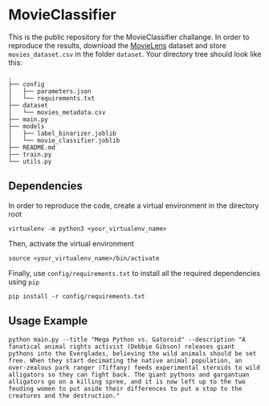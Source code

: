 # MovieClassifier
This is the public repository for the MovieClassifier challange.
In order to reproduce the results, download the [MovieLens](https://www.kaggle.com/rounakbanik/the-movies-dataset) dataset
and store `movies_dataset.csv` in the folder `dataset`. Your directory tree should look like this: 
``` 
.
├── config
│   ├── parameters.json
│   └── requirements.txt
├── dataset
│   └── movies_metadata.csv
├── main.py
├── models
│   ├── label_binarizer.joblib
│   └── movie_classifier.joblib
├── README.md
├── train.py
└── utils.py
```

## Dependencies
In order to reproduce the code, create a virtual environment in the directory root

```virtualenv -m python3 <your_virtualenv_name>```

Then, activate the virtual environment

```source <your_virtualenv_name>/bin/activate```

Finally, use `config/requirements.txt` to install all the required dependencies using `pip`

```pip install -r config/requirements.txt```

## Usage Example
```python main.py --title "Mega Python vs. Gatoroid" --description "A fanatical animal rights activist (Debbie Gibson) releases giant pythons into the Everglades, believing the wild animals should be set free. When they start decimating the native animal population, an over-zealous park ranger (Tiffany) feeds experimental steroids to wild alligators so they can fight back. The giant pythons and gargantuan alligators go on a killing spree, and it is now left up to the two feuding women to put aside their differences to put a stop to the creatures and the destruction."```